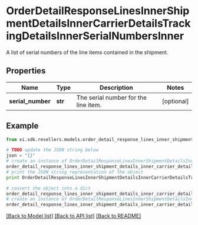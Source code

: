 # OrderDetailResponseLinesInnerShipmentDetailsInnerCarrierDetailsTrackingDetailsInnerSerialNumbersInner

A list of serial numbers of the line items contained in the shipment.

## Properties

Name | Type | Description | Notes
------------ | ------------- | ------------- | -------------
**serial_number** | **str** | The serial number for the line item. | [optional] 

## Example

```python
from xi.sdk.resellers.models.order_detail_response_lines_inner_shipment_details_inner_carrier_details_tracking_details_inner_serial_numbers_inner import OrderDetailResponseLinesInnerShipmentDetailsInnerCarrierDetailsTrackingDetailsInnerSerialNumbersInner

# TODO update the JSON string below
json = "{}"
# create an instance of OrderDetailResponseLinesInnerShipmentDetailsInnerCarrierDetailsTrackingDetailsInnerSerialNumbersInner from a JSON string
order_detail_response_lines_inner_shipment_details_inner_carrier_details_tracking_details_inner_serial_numbers_inner_instance = OrderDetailResponseLinesInnerShipmentDetailsInnerCarrierDetailsTrackingDetailsInnerSerialNumbersInner.from_json(json)
# print the JSON string representation of the object
print OrderDetailResponseLinesInnerShipmentDetailsInnerCarrierDetailsTrackingDetailsInnerSerialNumbersInner.to_json()

# convert the object into a dict
order_detail_response_lines_inner_shipment_details_inner_carrier_details_tracking_details_inner_serial_numbers_inner_dict = order_detail_response_lines_inner_shipment_details_inner_carrier_details_tracking_details_inner_serial_numbers_inner_instance.to_dict()
# create an instance of OrderDetailResponseLinesInnerShipmentDetailsInnerCarrierDetailsTrackingDetailsInnerSerialNumbersInner from a dict
order_detail_response_lines_inner_shipment_details_inner_carrier_details_tracking_details_inner_serial_numbers_inner_form_dict = order_detail_response_lines_inner_shipment_details_inner_carrier_details_tracking_details_inner_serial_numbers_inner.from_dict(order_detail_response_lines_inner_shipment_details_inner_carrier_details_tracking_details_inner_serial_numbers_inner_dict)
```
[[Back to Model list]](../README.md#documentation-for-models) [[Back to API list]](../README.md#documentation-for-api-endpoints) [[Back to README]](../README.md)


